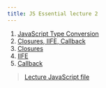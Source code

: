 ```yaml
---
title: JS Essential lecture 2
---
```


1. [JavaScript Type Conversion](https://www.w3schools.com/js/js_type_conversion.asp) 
2. [Closures,
    IIFE,
    Callback](https://medium.freecodecamp.org/learn-these-core-javascript-concepts-in-just-a-few-minutes-f7a16f42c1b0) 
3. [Closures](https://developer.mozilla.org/en-US/docs/Web/JavaScript/Closures) 
4. [IIFE](https://getinstance.info/articles/javascript/immediately-invoked-function-expressions/) 
5. [Callback](https://ru.hexlet.io/blog/posts/javascript-what-the-heck-is-a-callback) 


  > [Lecture JavaScript file](https://github.com/izyuk/frontend-materials/blob/master/assets/main.js)
